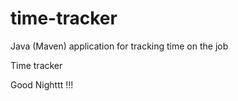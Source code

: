 # time-tracker
Java (Maven) application for tracking time on the job

Time tracker

Good Nighttt !!!
